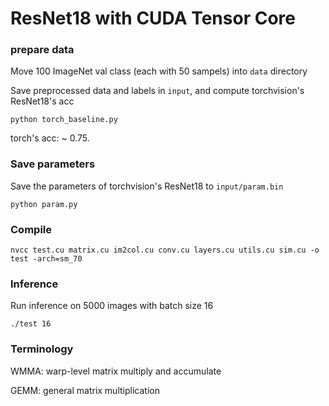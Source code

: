 # ResNet18 with CUDA Tensor Core

### prepare data
Move 100 ImageNet val class (each with 50 sampels) into ```data``` directory

Save preprocessed data  and labels in ```input```, and compute torchvision's ResNet18's acc
```
python torch_baseline.py
```
torch's acc: ~ 0.75.

### Save parameters
Save the parameters of torchvision's ResNet18 to ```input/param.bin```
```
python param.py
```

### Compile
```
nvcc test.cu matrix.cu im2col.cu conv.cu layers.cu utils.cu sim.cu -o test -arch=sm_70
```

### Inference
Run inference on 5000 images with batch size 16
```
./test 16
```

### Terminology
WMMA: warp-level matrix multiply and accumulate

GEMM: general matrix multiplication
